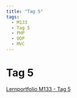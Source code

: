 ```yaml
---
title: "Tag 5"
tags:
  - M133
  - Tag 5
  - PHP
  - OOP
  - MVC
---
```


# Tag 5

[Lernportfolio M133 - Tag 5](https://bztfinformatik.github.io/lernportfolio-ZZELAV/docs/tag-0005)